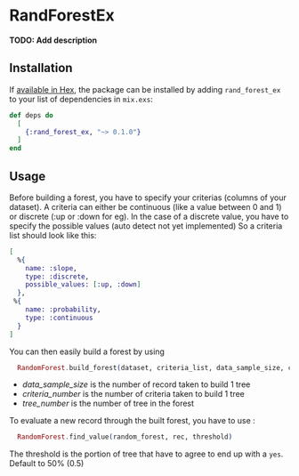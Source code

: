 # RandForestEx

**TODO: Add description**

## Installation

If [available in Hex](https://hex.pm/docs/publish), the package can be installed
by adding `rand_forest_ex` to your list of dependencies in `mix.exs`:

```elixir
def deps do
  [
    {:rand_forest_ex, "~> 0.1.0"}
  ]
end
```

## Usage

Before building a forest, you have to specify your criterias (columns of your dataset). A criteria can either be continuous (like a value between 0 and 1) or discrete (:up or :down for eg). In the case of a discrete value, you have to specify the possible values (auto detect not yet implemented)
So a criteria list should look like this:
```elixir
[
  %{
    name: :slope,
    type: :discrete,
    possible_values: [:up, :down]
  },
 %{
    name: :probability,
    type: :continuous
  }
]
```
You can then easily build a forest by using

```elixir
  RandomForest.build_forest(dataset, criteria_list, data_sample_size, criteria_number, tree_number)
```
* _data_sample_size_ is the number of record taken to build 1 tree
* _criteria_number_ is the number of criteria taken to build 1 tree
* _tree_number_ is the number of tree in the forest

To evaluate a new record through the built forest, you have to use :
```elixir
  RandomForest.find_value(random_forest, rec, threshold)
```
The threshold is the portion of tree that have to agree to end up with a `yes`. Default to 50% (0.5)